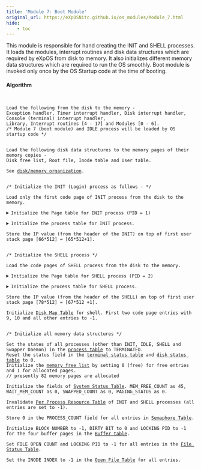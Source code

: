 ```yaml
---
title: 'Module 7: Boot Module'
original_url: https://eXpOSNitc.github.io/os_modules/Module_7.html
hide:
    - toc
---
```


This module is responsible for hand creating the INIT and SHELL processes. It loads the modules, interrupt routines and disk data structures which are required by eXpOS from disk to memory. It also initializes different memory data structures which are required to run the OS smoothly. Boot module is invoked only once by the OS Startup code at the time of booting.

#### Algorithm

<pre><code>

Load the following from the disk to the memory - 
Exception handler, Timer interrupt handler, Disk interrupt handler, Console (terminal) interrupt handler, 
Library, Interrupt routines [4 - 17] and Modules [0 - 6]. 
/* Module 7 (boot module) and IDLE process will be loaded by OS startup code */


Load the following disk data structures to the memory pages of their memory copies - 
Disk free list, Root file, Inode table and User table.

See <a href="../../os-implementation/" target="_blank">disk/memory organization</a>.


/* Initialize the INIT (Login) process as follows - */

Load only the first code page of INIT process from the disk to the memory.

<details class="code-accordion"><summary>Initialize the Page table for INIT process (PID = 1)</summary>
    Use <a href="../../support-tools/constants/" target="_blank">PAGE_TABLE_BASE</a> + 20 as starting address for the page table of INIT process.
    Set the memory pages 63 and 64 for library entries in the <a href="../../os-design/process-table/#per_page_table" target="_blank">page table</a>. Set "0100" as auxiliary information for library pages. <!--the reference bit to 0, valid bit to 1, write bit to 0.-->
    Set the first code page entry to 65 (See <a href="../../os-implementation/" target="_blank">memory organization</a>) and auxiliary information for valid code pages as "0100". <!--Set valid bit to 1 and write bit to 0.-->  
    Set the first stack page entry to 66 and auxiliary information to "0110".<!--valid bit to 1, write bit to 1. Set second stack page entry to -1 and valid bit to 0.-->
    Set remaining code pages, remaining stack page and heap pages entries to -1 and auxiliary information to "0000".
</details>
<details class="code-accordion"><summary>Initialize the process table for INIT process.</summary>
    Initialize the fields of <a href="../../os-design/process-table/" target="_blank">process table</a> as - TICK as 0, PID as 1, USERID as 0, STATE as CREATED,
    USER AREA PAGE NUMBER as 77 (allocated from free user space), KPTR to 0, UPTR to 4096 (starting of first user stack page), 
    PTBR to PAGE_TABLE_BASE + 20 and PTLR as 10.
</details>
Store the IP value (from the header of the INIT) on top of first user stack page [66*512] = [65*512+1].


/* Initialize the SHELL process */

Load the code pages of SHELL process from the disk to the memory.

<details class="code-accordion"><summary>Initialize the Page table for SHELL process (PID = 2)</summary>
    Use <a href="../../support-tools/constants/" target="_blank">PAGE_TABLE_BASE</a> + 40 as starting address for the page table of SHELL process.
    Set the memory pages 63 and 64 for library entries in the <a href="../../os-design/process-table/#per_page_table" target="_blank">page table</a>.
    Set "0100" as auxiliary information for library pages. <!--the reference bit to 0, valid bit to 1, write bit to 0.-->
    Set the code page entries to 67 and 68 (See <a href="../../os-implementation/" target="_blank">memory organization</a>) and auxiliary information for valid code pages as "0100". <!--Set valid bit to 1 and write bit to 0.-->  
    Allocate two memory pages 78 and 79 for user stack.
    Set the two stack page entries to allocated memory pages and auxiliary information to "0110".<!--valid bit to 1, write bit to 1. Set second stack page entry to -1 and valid bit to 0.-->
    Set remaining code pages and heap pages entries to -1 and auxiliary information to "0000".
</details>
<details class="code-accordion"><summary>Initialize the process table for SHELL process.</summary>
    Initialize the fields of <a href="../../os-design/process-table/" target="_blank">process table</a> as - TICK as 0, PID as 2, USERID as 0, STATE as TERMINATED,
    USER AREA PAGE NUMBER as 80 (allocated from free user space), KPTR to 0, UPTR to 4096 (starting of first user stack page), 
    PTBR to PAGE_TABLE_BASE + 40 and PTLR as 10.
</details>
Store the IP value (from the header of the SHELL) on top of first user stack page [78*512] = [67*512 +1].    

Initialize <a href="../../os-design/process-table/#disk_map_table" target="_blank">Disk Map Table</a> for shell. First two code page entries with 9, 10 and all other entries to -1.


/* Initialize all memory data structures */

Set the states of all processes (other than INIT, IDLE, SHELL and Swapper Daemon) in the <a href="../../os-design/process-table/" target="_blank">process table</a> to TERMINATED.
Reset the status field in the <a href="../../os-design/mem-ds/#ts_table" target="_blank">terminal status table</a> and <a href="../../os-design/mem-ds/#ds_table" target="_blank">disk status table</a> to 0.
Initialize the <a href="../../os-design/mem-ds/#mem_free_list" target="_blank">memory free list</a> by setting 0 (free) for free entries and 1 for allocated pages.
// presently 82 memory pages are allocated

Initialize the fields of <a href="../../os-design/mem-ds/#ss_table" target="_blank">System Status Table</a>. MEM_FREE_COUNT as 45, WAIT_MEM_COUNT as 0, SWAPPED_COUNT as 0, PAGING_STATUS as 0.

Invalidate <a href="../../os-design/process-table/#per_process_table" target="_blank">Per Process Resource Table</a> of INIT and SHELL processes (all entries are set to -1).

Store 0 in the PROCESS_COUNT field for all entries in <a href="../../os-design/mem-ds/#sem_table" target="_blank">Semaphore Table</a>.

Initialize BLOCK NUMBER to -1, DIRTY BIT to 0 and LOCKING PID to -1 for the four buffer pages in the <a href="../../os-design/mem-ds/#buffer_table" target="_blank">Buffer table</a>.

Set FILE OPEN COUNT and LOCKING PID to -1 for all entries in the <a href="../../os-design/mem-ds/#file_lock_status_table" target="_blank">File Status Table</a>. 

Set the INODE INDEX to -1 in the <a <a href="../../os-design/mem-ds/" target="_blank">Open File Table</a> for all entries.


</code></pre>
